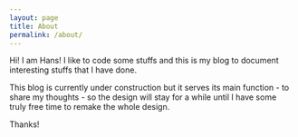 ```yaml
---
layout: page
title: About
permalink: /about/
---
```


Hi! I am Hans! I like to code some stuffs and this is my blog to document interesting stuffs that I have done.

This blog is currently under construction but it serves its main function - to share my thoughts - so the design will stay for a while until I have some truly free time to remake the whole design.

Thanks!
